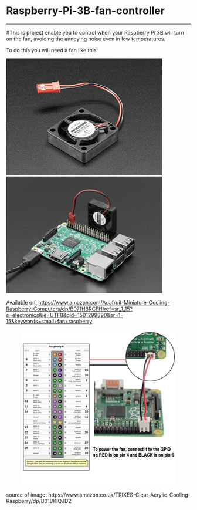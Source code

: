 # Raspberry-Pi-3B-fan-controller
---------------------------------

#This is project enable you to control when your Raspberry Pi 3B will turn on the fan, avoiding the annoying noise even in low temperatures.

To do this you will need a fan like this:

<img src="fan.png" width="425"/> <img src="fan-and-raspberry.png" width="425"/> 


Available on: https://www.amazon.com/Adafruit-Miniature-Cooling-Raspberry-Computers/dp/B071H8RCFH/ref=sr_1_15?s=electronics&ie=UTF8&qid=1501299890&sr=1-15&keywords=small+fan+raspberry

<p align="center">
  <img src="how-to-connect.png" width="425"/>
</p>
source of image: https://www.amazon.co.uk/TRIXES-Clear-Acrylic-Cooling-Raspberry/dp/B01BKIQJD2
